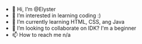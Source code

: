 - 👋 Hi, I’m @Elyster
- 👀 I’m interested in learning coding :)
- 🌱 I’m currently learning HTML, CSS, ang Java
- 💞️ I’m looking to collaborate on IDK? I'm a beginner
- 📫 How to reach me n/a

